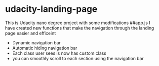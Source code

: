 # udacity-landing-page
This is Udacity nano degree project with some modifications
##app.js
I have created new functions that make the navigation through the landing page easier and efficeint
- Dynamic navigation bar
- Automatic hiding navigation bar
- Each class user sees is now has custom class
- you can smoothly scroll to each section using the navigation bar
